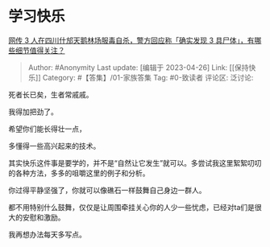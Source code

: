# 学习快乐
[网传 3 人在四川什邡天鹅林场服毒自杀，警方回应称「确实发现 3 具尸体」，有哪些细节值得关注？](https://www.zhihu.com/question/597351567/answer/3000932764)

> Author: #Anonymity
> Last update: [编辑于 2023-04-26]
> Link: [[保持快乐]]
> Category: #【答集】/01-家族答集
> Tag: #0-致读者
> 评论区:
> 泛讨论:

死者长已矣，生者常戚戚。

我得加把劲了。

希望你们能长得壮一点，

多懂得一些高兴起来的技术。

其实快乐这件事是要学的，并不是“自然让它发生”就可以。多尝试我这里絮絮叨叨的各种方法，多多的咀嚼这里的例子和分析。

你过得平静坚强了，你就可以像礁石一样鼓舞自己身边一群人。

都不用特别什么鼓舞，仅仅是让周围牵挂关心你的人少一些忧虑，已经对ta们是很大的安慰和激励。

我再想办法每天多写点。
